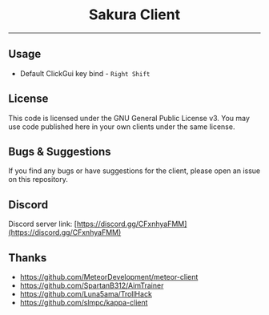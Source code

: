 <h1 align="center">Sakura Client</h1>

---

## Usage
- Default ClickGui key bind - ```Right Shift```

## License
This code is licensed under the GNU General Public License v3. You may use code published here in your own clients under the same license.

## Bugs & Suggestions
If you find any bugs or have suggestions for the client, please open an issue on this repository.

## Discord
Discord server link: [https://discord.gg/CFxnhyaFMM](https://discord.gg/CFxnhyaFMM)

## Thanks
- https://github.com/MeteorDevelopment/meteor-client
- https://github.com/SpartanB312/AimTrainer
- https://github.com/Luna5ama/TrollHack
- https://github.com/slmpc/kappa-client
